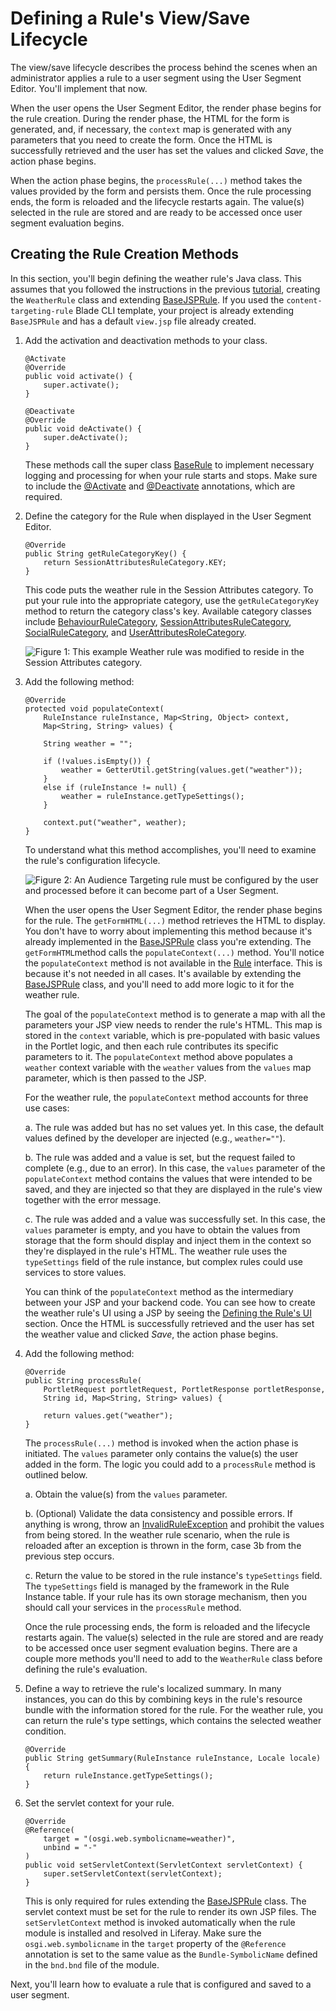 # Defining a Rule's View/Save Lifecycle [](id=defining-a-rules-view-save-lifecycle)

The view/save lifecycle describes the process behind the scenes when an 
administrator applies a rule to a user segment using the User Segment Editor. 
You'll implement that now.

When the user opens the User Segment Editor, the render phase begins for the 
rule creation. During the render phase, the HTML for the form is generated, 
and, if necessary, the `context` map is generated with any parameters that you 
need to create the form. Once the HTML is successfully retrieved and the user 
has set the values and clicked *Save*, the action phase begins.
        
When the action phase begins, the `processRule(...)` method takes the values
provided by the form and persists them. Once the rule processing ends, the form 
is reloaded and the lifecycle restarts again. The value(s) selected in the rule 
are stored and  are ready to be accessed once user segment evaluation begins.
    
## Creating the Rule Creation Methods

In this section, you'll begin defining the weather rule's Java class. This
assumes that you followed the instructions in the previous [tutorial](/develop/tutorials/-/knowledge_base/7-1/creating-a-custom-rule-type),
creating the `WeatherRule` class and extending
[BaseJSPRule](@app-ref@/content-targeting/3.0.0/javadocs/com/liferay/content/targeting/api/model/BaseJSPRule.html).
If you used the `content-targeting-rule` Blade CLI template, your project is
already extending `BaseJSPRule` and has a default `view.jsp` file already
created. 

1.  Add the activation and deactivation methods to your class.

        @Activate
        @Override
        public void activate() {
            super.activate();
        }

        @Deactivate
        @Override
        public void deActivate() {
            super.deActivate();
        }

    These methods call the super class
    [BaseRule](@app-ref@/content-targeting/3.0.0/javadocs/com/liferay/content/targeting/api/model/BaseRule.html)
    to implement necessary logging and processing for when your rule starts and
    stops. Make sure to include the
    [@Activate](https://osgi.org/javadoc/r6/cmpn/org/osgi/service/component/annotations/Activate.html)
    and
    [@Deactivate](https://osgi.org/javadoc/r6/cmpn/org/osgi/service/component/annotations/Deactivate.html)
    annotations, which are required.

2.  Define the category for the Rule when displayed in the User Segment Editor.

        @Override
        public String getRuleCategoryKey() {
            return SessionAttributesRuleCategory.KEY;
        }

    This code puts the weather rule in the Session Attributes category. To
    put your rule into the appropriate category, use the `getRuleCategoryKey`
    method to return the category class's key. Available category classes
    include [BehaviourRuleCategory](@app-ref@/content-targeting/3.0.0/javadocs/com/liferay/content/targeting/rule/categories/BehaviorRuleCategory.html),
    [SessionAttributesRuleCategory](@app-ref@/content-targeting/3.0.0/javadocs/com/liferay/content/targeting/rule/categories/SessionAttributesRuleCategory.html),
    [SocialRuleCategory](@app-ref@/content-targeting/3.0.0/javadocs/com/liferay/content/targeting/rule/categories/SocialRuleCategory.html),
    and
    [UserAttributesRoleCategory](@app-ref@/content-targeting/3.0.0/javadocs/com/liferay/content/targeting/rule/categories/UserAttributesRuleCategory.html).

    ![Figure 1: This example Weather rule was modified to reside in the Session Attributes category.](../../../images-dxp/new-category-rule.png)

3.  Add the following method:

        @Override
        protected void populateContext(
            RuleInstance ruleInstance, Map<String, Object> context,
            Map<String, String> values) {

            String weather = "";

            if (!values.isEmpty()) {
                weather = GetterUtil.getString(values.get("weather"));
            }
            else if (ruleInstance != null) {
                weather = ruleInstance.getTypeSettings();
            }

            context.put("weather", weather);
        }

    To understand what this method accomplishes, you'll need to examine the
    rule's configuration lifecycle.

    ![Figure 2: An Audience Targeting rule must be configured by the user and processed before it can become part of a User Segment.](../../../images-dxp/rule-lifecycle.png)

    When the user opens the User Segment Editor, the render phase begins for the
    rule. The `getFormHTML(...)` method retrieves the HTML to display. You don't
    have to worry about implementing this method because it's already
    implemented in the [BaseJSPRule](@app-ref@/content-targeting/3.0.0/javadocs/com/liferay/content/targeting/api/model/BaseJSPRule.html)
    class you're extending. The `getFormHTML`method calls the 
    `populateContext(...)` method. You'll notice the `populateContext` method 
    is not available in the
    [Rule](@app-ref@/content-targeting/3.0.0/javadocs/com/liferay/content/targeting/api/model/Rule.html)
    interface. This is because it's not needed in all cases. It's available by
    extending the
    [BaseJSPRule](@app-ref@/content-targeting/3.0.0/javadocs/com/liferay/content/targeting/api/model/BaseJSPRule.html)
    class, and you'll need to add more logic to it for the weather rule. 
    
    The goal of the `populateContext` method is to generate a map with all the
    parameters your JSP view needs to render the rule's HTML. This map is stored
    in the `context` variable, which is pre-populated with basic values in the
    Portlet logic, and then each rule contributes its specific parameters to
    it. The `populateContext` method above populates a `weather` context
    variable with the `weather` values from the `values` map parameter, which is
    then passed to the JSP.

    For the weather rule, the `populateContext` method accounts for three use
    cases:

    a. The rule was added but has no set values yet. In this case, the default
        values defined by the developer are injected (e.g., `weather=""`).

    b. The rule was added and a value is set, but the request failed to
        complete (e.g., due to an error). In this case, the `values` parameter
        of the `populateContext` method contains the values that were intended
        to be saved, and they are injected so that they are displayed in the
        rule's view together with the error message.

    c. The rule was added and a value was successfully set. In this case, the
    `values` parameter is empty, and you have to obtain the values from storage
    that the form should display and inject them in the context so they're
    displayed in the rule's HTML. The weather rule uses the `typeSettings` field
    of the rule instance, but complex rules could use services to store values.

    You can think of the `populateContext` method as the intermediary between
    your JSP and your backend code. You can see how to create the weather rule's
    UI using a JSP by seeing the
    [Defining the Rule's UI](/develop/tutorials/-/knowledge_base/7-1/creating-new-audience-targeting-rule-types#defining-the-rules-ui)
    section. Once the HTML is successfully retrieved and the user has set the
    weather value and clicked *Save*, the action phase begins. 

4.  Add the following method:

        @Override
        public String processRule(
            PortletRequest portletRequest, PortletResponse portletResponse,
            String id, Map<String, String> values) {

            return values.get("weather");
        }

    The `processRule(...)` method is invoked when the action phase is initiated.
    The `values` parameter only contains the value(s) the user added in the
    form. The logic you could add to a `processRule` method is outlined below.

    a. Obtain the value(s) from the `values` parameter.

    b. (Optional) Validate the data consistency and possible errors. If
    anything is wrong, throw an
    [InvalidRuleException](@app-ref@/content-targeting/3.0.0/javadocs/com/liferay/content/targeting/exception/InvalidRuleException.html)
    and prohibit the values from being stored. In the weather rule scenario,
    when the rule is reloaded after an exception is thrown in the form, case 3b
    from the previous step occurs.

    c. Return the value to be stored in the rule instance's `typeSettings`
    field. The `typeSettings` field is managed by the framework in the Rule
    Instance table. If your rule has its own storage mechanism, then you should
    call your services in the `processRule` method.

    Once the rule processing ends, the form is reloaded and the lifecycle
    restarts again. The value(s) selected in the rule are stored and are ready
    to be accessed once user segment evaluation begins. There are a couple more
    methods you'll need to add to the `WeatherRule` class before defining the
    rule's evaluation.

5.  Define a way to retrieve the rule's localized summary. In many instances,
    you can do this by combining keys in the rule's resource bundle with the
    information stored for the rule. For the weather rule, you can return
    the rule's type settings, which contains the selected weather condition.

        @Override
        public String getSummary(RuleInstance ruleInstance, Locale locale) {
            return ruleInstance.getTypeSettings();
        }

6.  Set the servlet context for your rule.

        @Override
        @Reference(
            target = "(osgi.web.symbolicname=weather)",
            unbind = "-"
        )
        public void setServletContext(ServletContext servletContext) {
            super.setServletContext(servletContext);
        }

    This is only required for rules extending the
    [BaseJSPRule](@app-ref@/content-targeting/3.0.0/javadocs/com/liferay/content/targeting/api/model/BaseJSPRule.html)
    class. The servlet context must be set for the rule to render its own JSP
    files. The `setServletContext` method is invoked automatically when the rule
    module is installed and resolved in Liferay. Make sure the
    `osgi.web.symbolicname` in the `target` property of the `@Reference`
    annotation is set to the same value as the `Bundle-SymbolicName` defined in
    the `bnd.bnd` file of the module.

Next, you'll learn how to evaluate a rule that is configured and saved to a user
segment.
